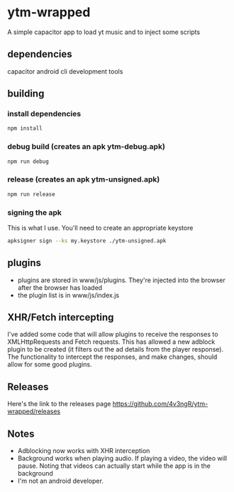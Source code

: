 # ytm-wrapped
A simple capacitor app to load yt music and to inject some scripts

## dependencies
capacitor
android cli development tools

## building

### install dependencies
```sh
npm install
```

### debug build (creates an apk ytm-debug.apk)
```sh
npm run debug
```

### release (creates an apk ytm-unsigned.apk)
```sh
npm run release
```

### signing the apk
This is what I use. You'll need to create an appropriate keystore
```sh
apksigner sign --ks my.keystore ./ytm-unsigned.apk
```

## plugins
* plugins are stored in www/js/plugins. They're injected into the browser after the browser has loaded
* the plugin list is in www/js/index.js

## XHR/Fetch intercepting
I've added some code that will allow plugins to receive the responses to XMLHttpRequests and Fetch requests. This has allowed a new adblock plugin to be created (it filters out the ad details from the player response). The functionality to intercept the responses, and make changes, should allow for some good plugins.

## Releases
Here's the link to the releases page https://github.com/4v3ngR/ytm-wrapped/releases

## Notes
* Adblocking now works with XHR interception
* Background works when playing audio. If playing a video, the video will pause. Noting that videos can actually start while the app is in the background
* I'm not an android developer.
